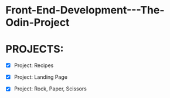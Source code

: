 # Front-End-Development---The-Odin-Project
<h1>PROJECTS:</h1>

- [x] Project: Recipes
- [x] Project: Landing Page
- [x] Project: Rock, Paper, Scissors

  
